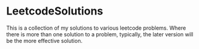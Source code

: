 # LeetcodeSolutions
This is a collection of my solutions to various leetcode problems. 
Where there is more than one solution to a problem, typically, the later 
version will be the more effective solution. 
